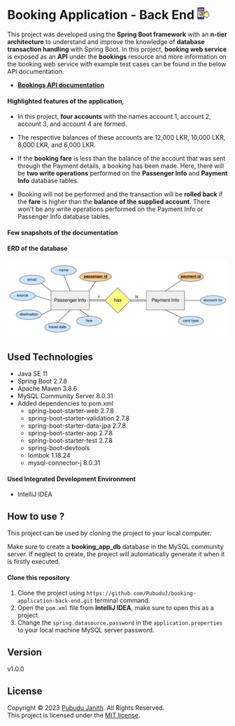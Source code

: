 # Booking Application - Back End <img src="assets/logo.png" alt="drawing" width="27px"/>

This project was developed using the **Spring Boot framework** with an **n-tier architecture** to understand and improve the 
knowledge of **database transaction handling** with Spring Boot.
In this project, **booking web service** is exposed as an **API** under the **bookings** resource and more information on the booking web 
service with example test cases can be found in the below API documentation.
- [**Bookings API documentation**]()

#### Highlighted features of the application,

- In this project, **four accounts** with the names account 1, account 2, account 3, and account 4 are formed. 
- The respective balances of these accounts are 12,000 LKR, 10,000 LKR, 8,000 LKR, and 6,000 LKR.

- If the **booking fare** is less than the balance of the account that was sent through the Payment details, a booking has been made.
Here, there will be **two write operations** performed on the **Passenger Info** and **Payment Info** database tables.

- Booking will not be performed and the transaction will be **rolled back** if the **fare** is higher than the **balance of the supplied account**.
There won't be any write operations performed on the Payment Info or Passenger Info database tables.

[//]: # (- Students are registered to the system by their NIC number.)

#### Few snapshots of the documentation

[//]: # (- An attempt to update a student that does not exist in the database.<br>)

[//]: # ()
[//]: # (<img src="assets/update-error.png" alt="splash-screen" width="800px"/>)

[//]: # ()
[//]: # (- Send incorrect JSON in request payload.<br>)

[//]: # ()
[//]: # (<img src="assets/invalid-json.png" alt="splash-screen" width="800px"/>)

[//]: # ()
[//]: # (- An attempt to register a student that already exist in the database.<br>)

[//]: # ()
[//]: # (<img src="assets/register-error.png" alt="splash-screen" width="800px"/>)

[//]: # ()
[//]: # (- An attempt to delete a student that does not exist in the database.<br>)

[//]: # ()
[//]: # (<img src="assets/delete-error.png" alt="splash-screen" width="800px"/>)


#### ERD of the database

<img src="assets/ERD.png" alt="text-editor" width="600px"/>

## Used Technologies

- Java SE 11
- Spring Boot 2.7.8
- Apache Maven 3.8.6
- MySQL Community Server 8.0.31
- Added dependencies to pom.xml
    - spring-boot-starter-web 2.7.8
    - spring-boot-starter-validation 2.7.8
    - spring-boot-starter-data-jpa 2.7.8
    - spring-boot-starter-aop 2.7.8
    - spring-boot-starter-test 2.7.8
    - spring-boot-devtools
    - lombok 1.18.24
    - mysql-connector-j 8.0.31

#### Used Integrated Development Environment
- IntelliJ IDEA

## How to use ?
This project can be used by cloning the 
project to your local computer.

Make sure to create a **booking_app_db** database in the MySQL community server.
If neglect to create, the project will automatically generate it when it is firstly executed.

#### Clone this repository
1. Clone the project using `https://github.com/PubuduJ/booking-application-back-end.git` terminal command.
2. Open the `pom.xml` file from **IntelliJ IDEA**, make sure to open this as a project.
3. Change the `spring.datasource.password` in the `application.properties` to your local machine MySQL server password.

## Version
v1.0.0

## License
Copyright &copy; 2023 [Pubudu Janith](https://www.linkedin.com/in/pubudujanith94/). All Rights Reserved.<br>
This project is licensed under the [MIT license](LICENSE.txt).